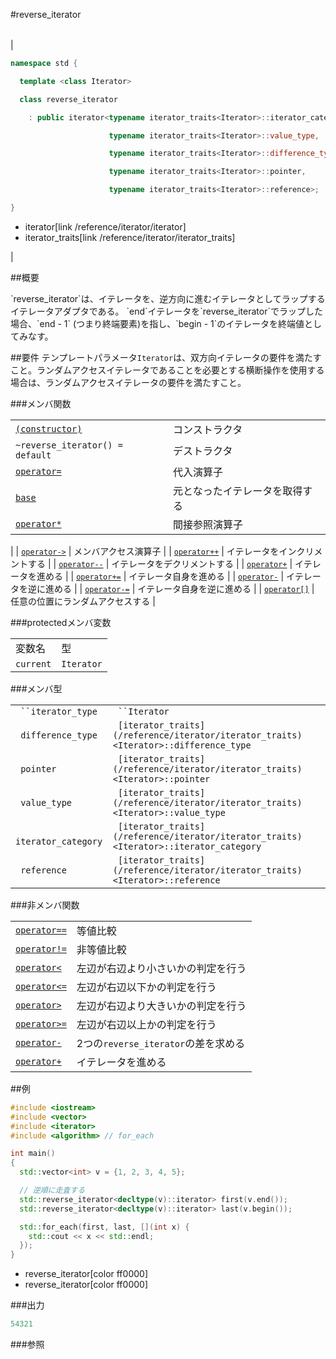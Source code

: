 #reverse_iterator

| |
|-----------------------------------------------------------------------------------------------------------------------------------------------------------------------------------------------------------------------------------------------------------------------------------------------------------------------------------------------------------------------------------------------------------------------------------------------------------------------------------------------------------------------------------------------------------------------------------------------------------------------------------------------------------------------------------------------------------------------------------------------------------------------------------------------------------------------------------------------------------------------------------------------------------------------------------------------------------------------------------------------------------------------------------------------------------------------------------------------------------------------------------|
|


```cpp
namespace std {

  template <class Iterator>

  class reverse_iterator

    : public iterator<typename iterator_traits<Iterator>::iterator_category,

                      typename iterator_traits<Iterator>::value_type,

                      typename iterator_traits<Iterator>::difference_type,

                      typename iterator_traits<Iterator>::pointer,

                      typename iterator_traits<Iterator>::reference>;

}
```
* iterator[link /reference/iterator/iterator]
* iterator_traits[link /reference/iterator/iterator_traits]

 |


##概要

<p>`reverse_iterator`は、イテレータを、逆方向に進むイテレータとしてラップするイテレータアダプタである。
`end`イテレータを`reverse_iterator`でラップした場合、`end - 1` (つまり終端要素)を指し、`begin - 1`のイテレータを終端値としてみなす。</p>

##要件
テンプレートパラメータ`Iterator`は、双方向イテレータの要件を満たすこと。ランダムアクセスイテレータであることを必要とする横断操作を使用する場合は、ランダムアクセスイテレータの要件を満たすこと。


###メンバ関数


| | |
|--------------------------------------------------------------------------------------------------------------------------------------|--------------------------------------------------|
| [`(constructor)`](./reverse_iterator) | コンストラクタ |
| `~reverse_iterator() = default` | デストラクタ |
| [`operator=`](./op_assign) | 代入演算子 |
| [`base`](/site/cpprefjp/) | 元となったイテレータを取得する |
| [`operator*`](./op_deref) | 間接参照演算子
 |
| [`operator->`](./op_arrow) | メンバアクセス演算子 |
| [`operator++`](./op_increment) | イテレータをインクリメントする |
| [`operator--`](./op_decrement) | イテレータをデクリメントする |
| [`operator+`](./op_plus) | イテレータを進める |
| [`operator+=`](./op_plus_assign) | イテレータ自身を進める |
| [`operator-`](./op_minus) | イテレータを逆に進める |
| [`operator-=`](./op_minus_assign) | イテレータ自身を逆に進める |
| [`operator[]`](./op_at) | 任意の位置にランダムアクセスする |


###protectedメンバ変数


| | |
|----------------------|-----------------------|
| 変数名 | 型 |
| `current` | `Iterator` |


###メンバ型


| | |
|-----------------------------------------|---------------------------------------------------------------------------------------------------------------------------------------------------|
|` ``iterator_type` |` ``Iterator` |
|` difference_type` |` [iterator_traits](/reference/iterator/iterator_traits)<Iterator>::difference_type` |
|` pointer` |` [iterator_traits](/reference/iterator/iterator_traits)<Iterator>::pointer` |
|` value_type` |` [iterator_traits](/reference/iterator/iterator_traits)<Iterator>::value_type` |
|` iterator_category` |` [iterator_traits](/reference/iterator/iterator_traits)<Iterator>::iterator_category` |
|` reference` |` [iterator_traits](/reference/iterator/iterator_traits)<Iterator>::reference` |


###非メンバ関数


| | |
|-----------------------------------------------------------------------------------------------------------------------------------|--------------------------------------------------------|
| [`operator==`](./op_equal) | 等値比較 |
| [`operator!=`](./op_not_equal) | 非等値比較 |
| [`operator<`](./op_less) | 左辺が右辺より小さいかの判定を行う |
| [`operator<=`](./op_less_equal) | 左辺が右辺以下かの判定を行う |
| [`operator>`](./op_greater) | 左辺が右辺より大きいかの判定を行う |
| [`operator>=`](./op_greater_equal) | 左辺が右辺以上かの判定を行う |
| [`operator-`](./op_minus_free) | 2つの`reverse_iterator`の差を求める |
| [`operator+`](./op_plus_free) | イテレータを進める |




##例


```cpp
#include <iostream>
#include <vector>
#include <iterator>
#include <algorithm> // for_each

int main()
{
  std::vector<int> v = {1, 2, 3, 4, 5};

  // 逆順に走査する
  std::reverse_iterator<decltype(v)::iterator> first(v.end());
  std::reverse_iterator<decltype(v)::iterator> last(v.begin());

  std::for_each(first, last, [](int x) {
    std::cout << x << std::endl;
  });
}
```
* reverse_iterator[color ff0000]
* reverse_iterator[color ff0000]

###出力

```cpp
54321
```

###参照


